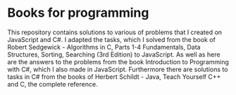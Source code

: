 Books for programming
=============

<p>This repository contains solutions to various of problems that I created on JavaScript and C#. I adapted the tasks, which I solved from the book of Robert Sedgewick - Algorithms in C, Parts 1-4 Fundamentals, Data Structures, Sorting, Searching (3rd Edition) to JavaScript. As well as here are the answers to the problems from the book Introduction to Programming with C#, which I also made in JavaScript. Furthermore there are solutions to tasks in C# from the books of Herbert Schildt - Java, Teach Yourself C++ and C, the complete reference.</p>
